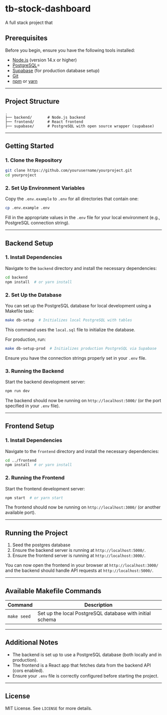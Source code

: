 # tb-stock-dashboard

A full stack project that

## Prerequisites

Before you begin, ensure you have the following tools installed:

- [Node.js](https://nodejs.org/) (version 14.x or higher)
- [PostgreSQL](https://www.postgresql.org/)=
- [Supabase](https://supabase.io/) (for production database setup)
- [Git](https://git-scm.com/)
- [npm](https://www.npmjs.com/) or [yarn](https://yarnpkg.com/)

---

## Project Structure

```
.
├── backend/       # Node.js backend
├── frontend/      # React frontend
├── supabase/      # PostgreSQL with open source wrapper (supabase)
```

---

## Getting Started

### 1. Clone the Repository

```bash
git clone https://github.com/yourusername/yourproject.git
cd yourproject
```

### 2. Set Up Environment Variables

Copy the `.env.example` to `.env` for all directories that contain one:

```bash
cp .env.example .env
```

Fill in the appropriate values in the `.env` file for your local environment (e.g., PostgreSQL connection string).

---

## Backend Setup

### 1. Install Dependencies

Navigate to the `backend` directory and install the necessary dependencies:

```bash
cd backend
npm install  # or yarn install
```

### 2. Set Up the Database

You can set up the PostgreSQL database for local development using a Makefile task:

```bash
make db-setup  # Initializes local PostgreSQL with tables
```

This command uses the `local.sql` file to initialize the database.

For production, run:

```bash
make db-setup-prod  # Initializes production PostgreSQL via Supabase
```

Ensure you have the connection strings properly set in your `.env` file.

### 3. Running the Backend

Start the backend development server:

```bash
npm run dev
```

The backend should now be running on `http://localhost:5000/` (or the port specified in your `.env` file).

---

## Frontend Setup

### 1. Install Dependencies

Navigate to the `frontend` directory and install the necessary dependencies:

```bash
cd ../frontend
npm install  # or yarn install
```

### 2. Running the Frontend

Start the frontend development server:

```bash
npm start  # or yarn start
```

The frontend should now be running on `http://localhost:3000/` (or another available port).

---

## Running the Project

1. Seed the postgres database
2. Ensure the backend server is running at `http://localhost:5000/`.
2. Ensure the frontend server is running at `http://localhost:3000/`.

You can now open the frontend in your browser at `http://localhost:3000/` and the backend should handle API requests at `http://localhost:5000/`.

---

## Available Makefile Commands

| Command             | Description                                                   |
|---------------------|---------------------------------------------------------------|
| `make seed`         | Set up the local PostgreSQL database with initial schema      |
---

## Additional Notes

- The backend is set up to use a PostgreSQL database (both locally and in production).
- The frontend is a React app that fetches data from the backend API (cors enabled).
- Ensure your `.env` file is correctly configured before starting the project.

---

## License

MIT License. See `LICENSE` for more details.
